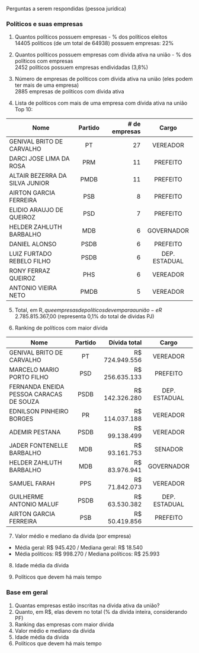Perguntas a serem respondidas (pessoa jurídica)

### Políticos e suas empresas


1. Quantos políticos possuem empresas - % dos políticos eleitos  
14405 políticos (de um total de 64938) possuem empresas: 22%


2. Quantos políticos possuem empresas com dívida ativa na união - % dos políticos com empresas  
2452 políticos possuem empresas endividadas (3,8%)


3. Número de empresas de políticos com dívida ativa na união (eles podem ter mais de uma empresa)  
2885 empresas de políticos com dívida ativa


4. Lista de políticos com mais de uma empresa com dívida ativa na união  
Top 10:  

| Nome                            | Partido | # de empresas   |     Cargo
| ------------------------------  |:-------:| ---------------:|:-------------:|
| GENIVAL BRITO DE CARVALHO       | PT      |       27        | VEREADOR      |
| DARCI JOSE LIMA DA ROSA         | PRM     |       11        | PREFEITO      |
| ALTAIR BEZERRA DA SILVA JUNIOR  | PMDB    |       11        | PREFEITO      |
| AIRTON GARCIA FERREIRA          | PSB     |        8        | PREFEITO      |
| ELIDIO ARAUJO DE QUEIROZ        | PSD     |        7        | PREFEITO      |
| HELDER ZAHLUTH BARBALHO         | MDB     |        6        | GOVERNADOR    |
| DANIEL ALONSO                   | PSDB    |        6        | PREFEITO      |
| LUIZ FURTADO REBELO FILHO       | PSDB    |        6        | DEP. ESTADUAL |
| RONY FERRAZ QUEIROZ             | PHS     |        6        | VEREADOR      |
| ANTONIO VIEIRA NETO             | PMDB    |        5        | VEREADOR      |



5. Total, em R$, que empresas de políticos devem para a união - e % da dívida como um todo  
R$ 2.785.815.367,00 (representa 0,1% do total de dívidas PJ)


6. Ranking de políticos com maior dívida  
  
| Nome                                    | Partido | Dívida total    |     Cargo
| ------------------------------          |:-------:| ---------------:|:-------------:|
| GENIVAL BRITO DE CARVALHO               | PT      | R$ 724.949.556  | VEREADOR      |
| MARCELO MARIO PORTO FILHO               |	PSD     | R$ 256.635.133  | PREFEITO      |
| FERNANDA ENEIDA PESSOA CARACAS DE SOUZA | PSDB    | R$ 142.326.280  | DEP. ESTADUAL |
| EDNILSON PINHEIRO BORGES                | PR      | R$ 114.037.188  | VEREADOR      |
| ADEMIR PESTANA                          | PSDB    | R$  99.138.499  | VEREADOR      |
| JADER FONTENELLE BARBALHO               | MDB     | R$  93.161.753  | SENADOR       |
| HELDER ZAHLUTH BARBALHO                 | MDB     | R$  83.976.941  | GOVERNADOR    |
| SAMUEL FARAH                            | PPS     | R$  71.842.073  | VEREADOR      |
| GUILHERME ANTONIO MALUF                 | PSDB    | R$  63.530.382  | DEP. ESTADUAL |
| AIRTON GARCIA FERREIRA                  | PSB     | R$  50.419.856  | PREFEITO      |


7. Valor médio e mediano da dívida (por empresa)  
- Média geral: R\$ 945.420 / Mediana geral: R\$ 18.540
- Média políticos:  R\$ 998.270 / Mediana políticos: R\$ 25.993


8. Idade média da dívida  




9. Políticos que devem há mais tempo


### Base em geral

1. Quantas empresas estão inscritas na dívida ativa da união?
2. Quanto, em R$, elas devem no total (% da dívida inteira, considerando PF)
3. Ranking das empresas com maior dívida
7. Valor médio e mediano da dívida
8. Idade média da dívida
9. Políticos que devem há mais tempo
